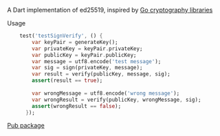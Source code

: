 A Dart implementation of ed25519, inspired by [Go cryptography libraries](https://github.com/golang/crypto/tree/master/ed25519)

Usage
```dart
    test('testSignVerify', () {
        var keyPair = generateKey();
        var privateKey = keyPair.privateKey;
        var publicKey = keyPair.publicKey;
        var message = utf8.encode('test message');
        var sig = sign(privateKey, message);
        var result = verify(publicKey, message, sig);
        assert(result == true);
    
        var wrongMessage = utf8.encode('wrong message');
        var wrongResult = verify(publicKey, wrongMessage, sig);
        assert(wrongResult == false);
      });
```

[Pub package](https://pub.dev/packages/ed25519_edwards)
